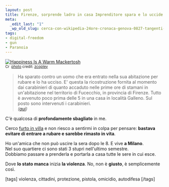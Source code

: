 ```yaml
--- 
layout: post
title: Firenze, sorprende ladro in casa Imprenditore spara e lo uccide
meta: 
  _edit_last: "1"
  _wp_old_slug: cerca-con-wikipedia-24ore-cronaca-genova-0827-tangenti-mense-a-genova-oggi-interrogatorio-alessiolecce-0826-ambiente-gdf-sequestra-discarica-abusiva-nel-salentonapoli-0821-camorra-arresti-e-sequestri-
tags: 
- digital-freedom
- gun
- Paranoia
---
```

<a href="http://www.flickr.com/photos/22823034@N00/559059196/" title="Happiness Is A Warm Mackertosh" target="_blank"><img src="http://farm2.static.flickr.com/1043/559059196_cc53761f2c.jpg" alt="Happiness Is A Warm Mackertosh" border="0" /></a>  
<small><a href="http://creativecommons.org/licenses/by-nc-sa/2.0/" title="Attribution-NonCommercial-ShareAlike License" target="_blank"><img src="http://www.lastknight.com/wp-content/plugins/photo-dropper/images/cc.png" alt="Creative Commons License" border="0" width="16" height="16" align="absmiddle" /></a> <a href="http://www.photodropper.com/photos/" target="_blank">photo</a> credit: <a href="http://www.flickr.com/photos/22823034@N00/559059196/" title="zcopley" target="_blank">zcopley</a></small>  
  
> Ha sparato contro un uomo che era entrato nella sua abitazione per rubare e lo ha ucciso. E' questa la ricostruzione fornita al momento dai carabinieri di quanto accaduto nelle prime ore di stamani in un'abitazione nel territorio di Fucecchio, in provincia di Firenze. Tutto è avvenuto poco prima delle 5 in una casa in località Galleno. Sul posto sono intervenuti i carabinieri.  
> *([qui](http://www.repubblica.it/2008/01/sezioni/cronaca/uccide-rapinatore/uccide-ladro/uccide-ladro.html))*  
  
C'è qualcosa di **profondamente sbagliato** in me.  
  
Cerco [furto in villa](http://www.google.com/search?aq=f&num=100&complete=1&hl=en&client=firefox-a&rls=org.mozilla%3Aen-US%3Aofficial&hs=rTD&q=furto+in+villa&btnG=Search) e non riesco a sentirmi in colpa per pensare: **bastava evitare di entrare a rubare e sarebbe rimasto in vita**.
  
Ho un'amica che non può uscire la sera dopo le 8. E vive **a Milano**.  
Nel suo quartiere ci sono stati 3 stupri nell'ultimo semestre.  
Dobbiamo passare a prenderla e portarla a casa tutte le sere in cui esce.  
  
Dove **lo stato manca** inizia **la violenza**. No, non è **giusto**, è semplicemente così.   
  
[tags] violenza, cittadini, protezione, pistola, omicidio, autodifesa [/tags]
 

